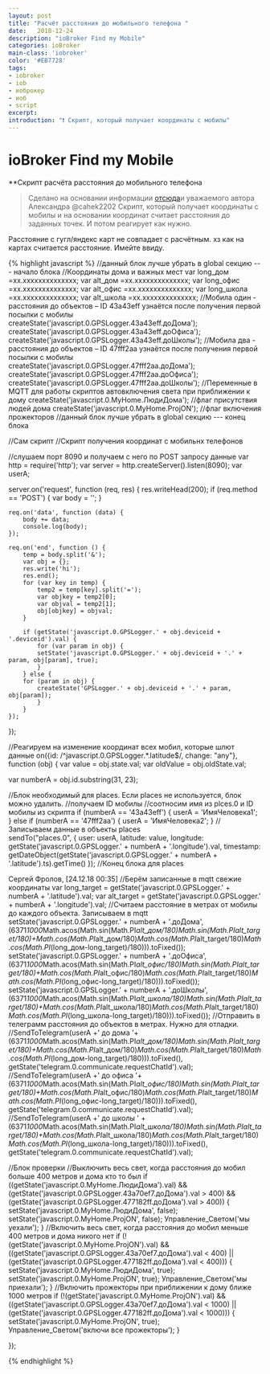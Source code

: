 ```yaml
---
layout: post
title: "Расчёт расстояния до мобильного телефона "
date:   2018-12-24
description: "ioBroker Find my Mobile"
categories: ioBroker
main-class: 'iobroker'
color: '#EB7728'
tags:
- iobroker
- iob
- иоброкер
- иоб
- script 
excerpt:
introduction: "❗️ Скрипт, который получает координаты с мобилы"
---
```


# ioBroker Find my Mobile
**Скрипт расчёта расстояния до мобильного телефона
>Сделано на основании информации  [отсюда][1]и уважаемого автора Александра @cahek2202 Скрипт, который получает координаты с мобилы и на основании координат считает расстояния до заданных точек. И потом реагирует как нужно.

Расстояние с гугл/яндекс карт не совпадает с расчётным. хз как на картах считается расстояние. Имейте ввиду.



{% highlight javascript %}
//данный блок лучше убрать в global секцию --- начало блока
//Координаты дома и важных мест
var long_дом   =xx.xxxxxxxxxxxxxx;
var alt_дом    =xx.xxxxxxxxxxxxxx;
var long_офис  =xx.xxxxxxxxxxxxxx;
var alt_офис   =xx.xxxxxxxxxxxxxx;
var long_школа =xx.xxxxxxxxxxxxxx;
var alt_школа  =xx.xxxxxxxxxxxxxx;
//Мобила один - расстояния до объектов – ID 43a43eff узнаётся после получения первой посылки с мобилы
createState('javascript.0.GPSLogger.43a43eff.доДома');
createState('javascript.0.GPSLogger.43a43eff.доОфиса');
createState('javascript.0.GPSLogger.43a43eff.доШколы');
//Мобила два - расстояния до объектов – ID 47fff2aa узнаётся после получения первой посылки с мобилы
createState('javascript.0.GPSLogger.47fff2aa.доДома');
createState('javascript.0.GPSLogger.47fff2aa.доОфиса');
createState('javascript.0.GPSLogger.47fff2aa.доШколы');
//Переменные в MQTT для работы скриптов автовключения света при приближении к дому
createState('javascript.0.MyHome.ЛюдиДома'); //флаг присутствия людей дома
createState('javascript.0.MyHome.ProjON');   //флаг включения прожекторов
//данный блок лучше убрать в global секцию --- конец блока



//Сам скрипт
//Скрипт получения координат с мобильнх телефонов

//слушаем порт 8090 и получаем с него по POST запросу данные
var http = require('http');
var server = http.createServer().listen(8090);
var userA;

server.on('request', function (req, res) {
    res.writeHead(200);
    if (req.method == 'POST') {
        var body = '';
    }

    req.on('data', function (data) {
        body += data;
        console.log(body);
    });

    req.on('end', function () {
        temp = body.split('&');
        var obj = {};
        res.write('hi');
        res.end();
        for (var key in temp) {
            temp2 = temp[key].split('=');
            var objkey = temp2[0];
            var objval = temp2[1];
            obj[objkey] = objval;
        }

        if (getState('javascript.0.GPSLogger.' + obj.deviceid + '.deviceid').val) {
            for (var param in obj) {
            setState('javascript.0.GPSLogger.' + obj.deviceid + '.' + param, obj[param], true);
            }
        } else {
        for (param in obj) {
            createState('GPSLogger.' + obj.deviceid + '.' + param, obj[param]);
            }
        }
    });
});

//Реагируем на изменение координат всех мобил, которые шлют данные
on({id: /^javascript\.0\.GPSLogger.*\.latitude$/, change: "any"}, function (obj) {
  var value = obj.state.val;
  var oldValue = obj.oldState.val;

var numberA = obj.id.substring(31, 23);

//Блок необходимый для places. Если places не используется, блок можно удалить.
//получаем ID мобилы
//соотносим имя из plces.0 и ID мобилы из скрипта
if      (numberA == '43a43eff') { userA = 'ИмяЧеловека1'; }
else if (numberA == '47fff2aa') { userA = 'ИмяЧеловека2'; }
//Записываем данные в объекты places        
sendTo("places.0",  {
    user:       userA, 
    latitude:   value,
    longitude:  getState('javascript.0.GPSLogger.' + numberA + '.longitude').val,
    timestamp:  getDateObject(getState('javascript.0.GPSLogger.' + numberA + '.latitude').ts).getTime()
});
//Конец блока для places

Сергей Фролов, [24.12.18 00:35]
//Берём записанные в mqtt свежие координаты
var long_target = getState('javascript.0.GPSLogger.' + numberA + '.latitude').val;
var alt_target  = getState('javascript.0.GPSLogger.' + numberA + '.longitude').val;
//Cчитаем расстояние в метрах от мобилы до каждого объекта. Записываем в mqtt
setState('javascript.0.GPSLogger.' + numberA + '.доДома',  (6371*1000*Math.acos(Math.sin(Math.PI*alt_дом/180)*Math.sin(Math.PI*alt_target/180)+Math.cos(Math.PI*alt_дом/180)*Math.cos(Math.PI*alt_target/180)*Math.cos(Math.PI*(long_дом-long_target)/180))).toFixed());
setState('javascript.0.GPSLogger.' + numberA + '.доОфиса', (6371*1000*Math.acos(Math.sin(Math.PI*alt_офис/180)*Math.sin(Math.PI*alt_target/180)+Math.cos(Math.PI*alt_офис/180)*Math.cos(Math.PI*alt_target/180)*Math.cos(Math.PI*(long_офис-long_target)/180))).toFixed());
setState('javascript.0.GPSLogger.' + numberA + '.доШколы', (6371*1000*Math.acos(Math.sin(Math.PI*alt_школа/180)*Math.sin(Math.PI*alt_target/180)+Math.cos(Math.PI*alt_школа/180)*Math.cos(Math.PI*alt_target/180)*Math.cos(Math.PI*(long_школа-long_target)/180))).toFixed());
//Отправить в телеграмм расстояния до объектов в метрах. Нужно для отладки.
//SendToTelegram(userA +' до дома '+ (6371*1000*Math.acos(Math.sin(Math.PI*alt_дом/180)*Math.sin(Math.PI*alt_target/180)+Math.cos(Math.PI*alt_дом/180)*Math.cos(Math.PI*alt_target/180)*Math.cos(Math.PI*(long_дом-long_target)/180))).toFixed(), getState('telegram.0.communicate.requestChatId').val);
//SendToTelegram(userA +' до офиса '+ (6371*1000*Math.acos(Math.sin(Math.PI*alt_офис/180)*Math.sin(Math.PI*alt_target/180)+Math.cos(Math.PI*alt_офис/180)*Math.cos(Math.PI*alt_target/180)*Math.cos(Math.PI*(long_офис-long_target)/180))).toFixed(), getState('telegram.0.communicate.requestChatId').val);
//SendToTelegram(userA +' до школы ' + (6371*1000*Math.acos(Math.sin(Math.PI*alt_школа/180)*Math.sin(Math.PI*alt_target/180)+Math.cos(Math.PI*alt_школа/180)*Math.cos(Math.PI*alt_target/180)*Math.cos(Math.PI*(long_школа-long_target)/180))).toFixed(), getState('telegram.0.communicate.requestChatId').val);

//Блок проверки
//Выключить весь свет, когда расстояния до мобил больше 400 метров и дома кто то был
if ((getState('javascript.0.MyHome.ЛюдиДома').val) && (getState('javascript.0.GPSLogger.43a70ef7.доДома').val > 400) && (getState('javascript.0.GPSLogger.477182ff.доДома').val > 400)) {
setState('javascript.0.MyHome.ЛюдиДома', false);
setState('javascript.0.MyHome.ProjON', false);
Управление_Светом('мы уехали'); }
//Включить весь свет, когда расстояния до мобил меньше 400 метров и дома никого нет
if (!(getState('javascript.0.MyHome.ProjON').val) && ((getState('javascript.0.GPSLogger.43a70ef7.доДома').val < 400) || (getState('javascript.0.GPSLogger.477182ff.доДома').val < 400))) {
setState('javascript.0.MyHome.ЛюдиДома', true);
setState('javascript.0.MyHome.ProjON',   true);
Управление_Светом('мы приехали'); }
//Включить прожекторы при приближении к дому ближе 1000 метров
if (!(getState('javascript.0.MyHome.ProjON').val) && ((getState('javascript.0.GPSLogger.43a70ef7.доДома').val < 1000) || (getState('javascript.0.GPSLogger.477182ff.доДома').val < 1000))) {
setState('javascript.0.MyHome.ProjON',   true);
Управление_Светом('включи все прожекторы'); }

});

{% endhighlight %}

[1]: https://forum.iobroker.net/viewtopic.php?t=17435

